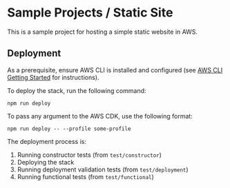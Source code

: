 # Sample Projects / Static Site

This is a sample project for hosting a simple static website in AWS.

## Deployment

As a prerequisite, ensure AWS CLI is installed and configured (see [AWS CLI Getting Started](https://docs.aws.amazon.com/cli/latest/userguide/getting-started-quickstart.html) for instructions).

To deploy the stack, run the following command:

```commandline
npm run deploy
```

To pass any argument to the AWS CDK, use the following format:

```commandline
npm run deploy -- --profile some-profile
```

The deployment process is:
1. Running constructor tests (from `test/constructor`)
2. Deploying the stack
3. Running deployment validation tests (from `test/deployment`)
4. Running functional tests (from `test/functional`)